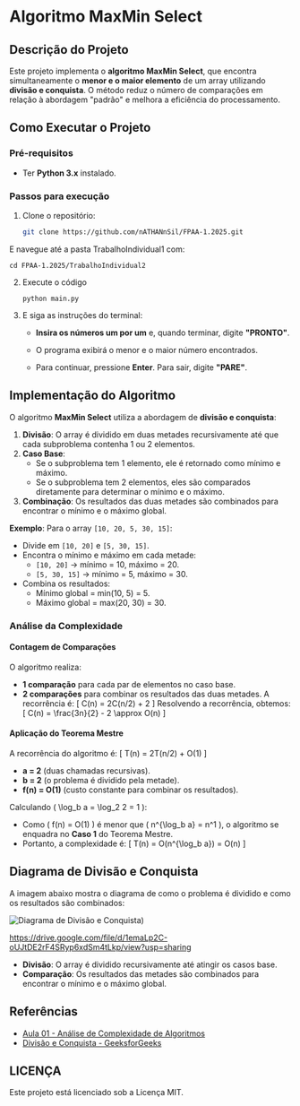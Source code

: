 # Algoritmo MaxMin Select

## Descrição do Projeto
Este projeto implementa o **algoritmo MaxMin Select**, que encontra simultaneamente o **menor e o maior elemento** de um array utilizando **divisão e conquista**. 
O método reduz o número de comparações em relação à abordagem "padrão" e melhora a eficiência do processamento.

## Como Executar o Projeto

### Pré-requisitos
- Ter **Python 3.x** instalado.

###  Passos para execução
1. Clone o repositório:
   ```bash
   git clone https://github.com/nATHANnSil/FPAA-1.2025.git
   
E navegue até a pasta TrabalhoIndividual1 com:

   ``` 
   cd FPAA-1.2025/TrabalhoIndividual2
   ```

2. Execute o código
    ```
    python main.py

3. E siga as instruções do terminal:

   * **Insira os números um por um** e, quando terminar, digite **"PRONTO"**.

   * O programa exibirá o menor e o maior número encontrados.

   * Para continuar, pressione **Enter**. Para sair, digite **"PARE"**.

## Implementação do Algoritmo

O algoritmo **MaxMin Select** utiliza a abordagem de **divisão e conquista**:
1. **Divisão**: O array é dividido em duas metades recursivamente até que cada subproblema contenha 1 ou 2 elementos.
2. **Caso Base**:
   - Se o subproblema tem 1 elemento, ele é retornado como mínimo e máximo.
   - Se o subproblema tem 2 elementos, eles são comparados diretamente para determinar o mínimo e o máximo.
3. **Combinação**: Os resultados das duas metades são combinados para encontrar o mínimo e o máximo global.

**Exemplo**:
Para o array `[10, 20, 5, 30, 15]`:
- Divide em `[10, 20]` e `[5, 30, 15]`.
- Encontra o mínimo e máximo em cada metade:
  - `[10, 20]` → mínimo = 10, máximo = 20.
  - `[5, 30, 15]` → mínimo = 5, máximo = 30.
- Combina os resultados:
  - Mínimo global = min(10, 5) = 5.
  - Máximo global = max(20, 30) = 30.

### Análise da Complexidade

#### Contagem de Comparações
O algoritmo realiza:
- **1 comparação** para cada par de elementos no caso base.
- **2 comparações** para combinar os resultados das duas metades.
A recorrência é:
\[
C(n) = 2C(n/2) + 2
\]
Resolvendo a recorrência, obtemos:
\[
C(n) = \frac{3n}{2} - 2 \approx O(n)
\]

#### Aplicação do Teorema Mestre
A recorrência do algoritmo é:
\[
T(n) = 2T(n/2) + O(1)
\]
- **a = 2** (duas chamadas recursivas).
- **b = 2** (o problema é dividido pela metade).
- **f(n) = O(1)** (custo constante para combinar os resultados).

Calculando \( \log_b a = \log_2 2 = 1 \):
- Como \( f(n) = O(1) \) é menor que \( n^{\log_b a} = n^1 \), o algoritmo se enquadra no **Caso 1** do Teorema Mestre.
- Portanto, a complexidade é:
  \[
  T(n) = O(n^{\log_b a}) = O(n)
  \]

## Diagrama de Divisão e Conquista

A imagem abaixo mostra o diagrama de como o problema é dividido e como os resultados são combinados:

![Diagrama de Divisão e Conquista](assets/DiagramaDiv&Conq.jpg))

https://drive.google.com/file/d/1emaLp2C-oUJtDE2rF4SRyp6xdSm4tLkp/view?usp=sharing

- **Divisão**: O array é dividido recursivamente até atingir os casos base.
- **Comparação**: Os resultados das metades são combinados para encontrar o mínimo e o máximo global.

## Referências
- [Aula 01 - Análise de Complexidade de Algoritmos](https://github.com/joaopauloaramuni/fundamentos-de-projeto-e-analise-de-algoritmos/blob/main/PDF/AULA%2001_Ana%CC%81lise%20de%20complexidade%20de%20algoritmos.pdf)
- [Divisão e Conquista - GeeksforGeeks](https://www.geeksforgeeks.org/divide-and-conquer/)

## LICENÇA

Este projeto está licenciado sob a Licença MIT.


